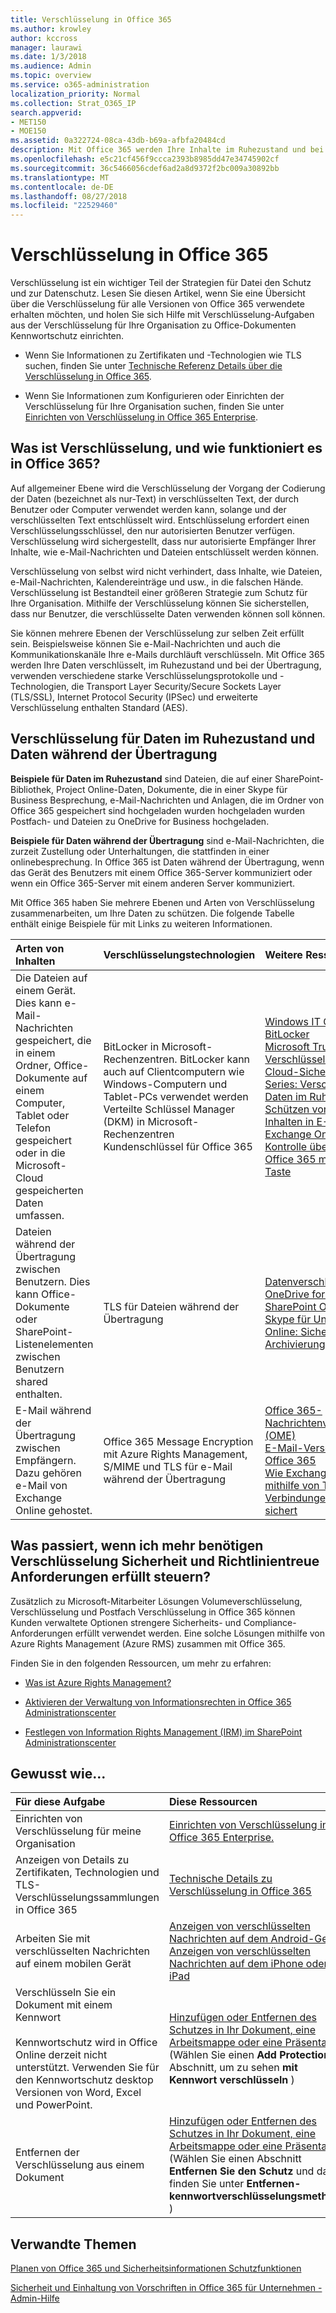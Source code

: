 ```yaml
---
title: Verschlüsselung in Office 365
ms.author: krowley
author: kccross
manager: laurawi
ms.date: 1/3/2018
ms.audience: Admin
ms.topic: overview
ms.service: o365-administration
localization_priority: Normal
ms.collection: Strat_O365_IP
search.appverid:
- MET150
- MOE150
ms.assetid: 0a322724-08ca-43db-b69a-afbfa20484cd
description: Mit Office 365 werden Ihre Inhalte im Ruhezustand und bei der Übertragung, mit der stärksten Verschlüsselung, Protokolle und -Technologien verfügbar verschlüsselt. Rufen Sie eine Übersicht über die Verschlüsselung in Office 365.
ms.openlocfilehash: e5c21cf456f9ccca2393b8985dd47e34745902cf
ms.sourcegitcommit: 36c5466056cdef6ad2a8d9372f2bc009a30892bb
ms.translationtype: MT
ms.contentlocale: de-DE
ms.lasthandoff: 08/27/2018
ms.locfileid: "22529460"
---
```

# <a name="encryption-in-office-365"></a>Verschlüsselung in Office 365

Verschlüsselung ist ein wichtiger Teil der Strategien für Datei den Schutz und zur Datenschutz. Lesen Sie diesen Artikel, wenn Sie eine Übersicht über die Verschlüsselung für alle Versionen von Office 365 verwendete erhalten möchten, und holen Sie sich Hilfe mit Verschlüsselung-Aufgaben aus der Verschlüsselung für Ihre Organisation zu Office-Dokumenten Kennwortschutz einrichten.
  
- Wenn Sie Informationen zu Zertifikaten und -Technologien wie TLS suchen, finden Sie unter [Technische Referenz Details über die Verschlüsselung in Office 365](technical-reference-details-about-encryption.md).
    
- Wenn Sie Informationen zum Konfigurieren oder Einrichten der Verschlüsselung für Ihre Organisation suchen, finden Sie unter [Einrichten von Verschlüsselung in Office 365 Enterprise](set-up-encryption.md).
    
## <a name="what-is-encryption-and-how-does-it-work-in-office-365"></a>Was ist Verschlüsselung, und wie funktioniert es in Office 365?

Auf allgemeiner Ebene wird die Verschlüsselung der Vorgang der Codierung der Daten (bezeichnet als nur-Text) in verschlüsselten Text, der durch Benutzer oder Computer verwendet werden kann, solange und der verschlüsselten Text entschlüsselt wird. Entschlüsselung erfordert einen Verschlüsselungsschlüssel, den nur autorisierten Benutzer verfügen. Verschlüsselung wird sichergestellt, dass nur autorisierte Empfänger Ihrer Inhalte, wie e-Mail-Nachrichten und Dateien entschlüsselt werden können.
  
Verschlüsselung von selbst wird nicht verhindert, dass Inhalte, wie Dateien, e-Mail-Nachrichten, Kalendereinträge und usw., in die falschen Hände. Verschlüsselung ist Bestandteil einer größeren Strategie zum Schutz für Ihre Organisation. Mithilfe der Verschlüsselung können Sie sicherstellen, dass nur Benutzer, die verschlüsselte Daten verwenden können soll können.
  
Sie können mehrere Ebenen der Verschlüsselung zur selben Zeit erfüllt sein. Beispielsweise können Sie e-Mail-Nachrichten und auch die Kommunikationskanäle Ihre e-Mails durchläuft verschlüsseln. Mit Office 365 werden Ihre Daten verschlüsselt, im Ruhezustand und bei der Übertragung, verwenden verschiedene starke Verschlüsselungsprotokolle und -Technologien, die Transport Layer Security/Secure Sockets Layer (TLS/SSL), Internet Protocol Security (IPSec) und erweiterte Verschlüsselung enthalten Standard (AES).
  
## <a name="encryption-for-data-at-rest-and-data-in-transit"></a>Verschlüsselung für Daten im Ruhezustand und Daten während der Übertragung

 **Beispiele für Daten im Ruhezustand** sind Dateien, die auf einer SharePoint-Bibliothek, Project Online-Daten, Dokumente, die in einer Skype für Business Besprechung, e-Mail-Nachrichten und Anlagen, die im Ordner von Office 365 gespeichert sind hochgeladen wurden hochgeladen wurden Postfach- und Dateien zu OneDrive for Business hochgeladen. 
  
 **Beispiele für Daten während der Übertragung** sind e-Mail-Nachrichten, die zurzeit Zustellung oder Unterhaltungen, die stattfinden in einer onlinebesprechung. In Office 365 ist Daten während der Übertragung, wenn das Gerät des Benutzers mit einem Office 365-Server kommuniziert oder wenn ein Office 365-Server mit einem anderen Server kommuniziert. 
  
Mit Office 365 haben Sie mehrere Ebenen und Arten von Verschlüsselung zusammenarbeiten, um Ihre Daten zu schützen. Die folgende Tabelle enthält einige Beispiele für mit Links zu weiteren Informationen.
  
|**Arten von Inhalten**|**Verschlüsselungstechnologien**|**Weitere Ressourcen**|
|:-----|:-----|:-----|
|Die Dateien auf einem Gerät. Dies kann e-Mail-Nachrichten gespeichert, die in einem Ordner, Office-Dokumente auf einem Computer, Tablet oder Telefon gespeichert oder in die Microsoft-Cloud gespeicherten Daten umfassen.  <br/> |BitLocker in Microsoft-Rechenzentren. BitLocker kann auch auf Clientcomputern wie Windows-Computern und Tablet-PCs verwendet werden  <br/> Verteilte Schlüssel Manager (DKM) in Microsoft-Rechenzentren  <br/> Kundenschlüssel für Office 365  <br/> |[Windows IT Center: BitLocker](https://docs.microsoft.com/windows/device-security/bitlocker/bitlocker-overview) <br/> [Microsoft Trust Center: Verschlüsselung](https://www.microsoft.com/en-us/TrustCenter/Security/Encryption) <br/> [Cloud-Sicherheit steuert Series: Verschlüsseln von Daten im Ruhezustand](https://blogs.microsoft.com/microsoftsecure/2015/09/10/cloud-security-controls-series-encrypting-data-at-rest) <br/> [Schützen von vertraulichen Inhalten in E-Mails mit Exchange Online](exchange-online-secures-email-secrets.md) <br/> [Kontrolle über Ihre Daten in Office 365 mit Kunden-Taste](controlling-your-data-using-customer-key.md) <br/> |
|Dateien während der Übertragung zwischen Benutzern. Dies kann Office-Dokumente oder SharePoint-Listenelementen zwischen Benutzern shared enthalten.  <br/> |TLS für Dateien während der Übertragung  <br/> |[Datenverschlüsselung in OneDrive for Business und SharePoint Online](data-encryption-in-odb-and-spo.md) <br/> [Skype für Unternehmen Online: Sicherheit und Archivierung](https://technet.microsoft.com/library/skype-for-business-online-security-and-archiving.aspx) <br/> |
|E-Mail während der Übertragung zwischen Empfängern. Dazu gehören e-Mail von Exchange Online gehostet.  <br/> |Office 365 Message Encryption mit Azure Rights Management, S/MIME und TLS für e-Mail während der Übertragung  <br/> |[Office 365-Nachrichtenverschlüsselung (OME)](ome.md) <br/> [E-Mail-Verschlüsselung in Office 365](email-encryption.md) <br/> [Wie Exchange Online mithilfe von TLS E-Mail-Verbindungen in Office 365 sichert](exchange-online-uses-tls-to-secure-email-connections.md) <br/> |
   
## <a name="what-if-i-need-more-control-over-encryption-to-meet-security-and-compliance-requirements"></a>Was passiert, wenn ich mehr benötigen Verschlüsselung Sicherheit und Richtlinientreue Anforderungen erfüllt steuern?

Zusätzlich zu Microsoft-Mitarbeiter Lösungen Volumeverschlüsselung, Verschlüsselung und Postfach Verschlüsselung in Office 365 können Kunden verwaltete Optionen strengere Sicherheits- und Compliance-Anforderungen erfüllt verwendet werden. Eine solche Lösungen mithilfe von Azure Rights Management (Azure RMS) zusammen mit Office 365.
  
Finden Sie in den folgenden Ressourcen, um mehr zu erfahren:
  
- [Was ist Azure Rights Management?](https://docs.microsoft.com/information-protection/understand-explore/what-is-azure-rms)
    
- [Aktivieren der Verwaltung von Informationsrechten in Office 365 Administrationscenter](https://support.office.com/article/5b6d3ac7-b1ac-428e-b03e-50e882f85a6e)
    
- [Festlegen von Information Rights Management (IRM) im SharePoint Administrationscenter](set-up-irm-in-sp-admin-center.md)
    
## <a name="how-do-i"></a>Gewusst wie...

|**Für diese Aufgabe**|**Diese Ressourcen**|
|:-----|:-----|
|Einrichten von Verschlüsselung für meine Organisation  <br/> |[Einrichten von Verschlüsselung in Office 365 Enterprise.](set-up-encryption.md) <br/> |
|Anzeigen von Details zu Zertifikaten, Technologien und TLS-Verschlüsselungssammlungen in Office 365  <br/> |[Technische Details zu Verschlüsselung in Office 365](technical-reference-details-about-encryption.md) <br/> |
|Arbeiten Sie mit verschlüsselten Nachrichten auf einem mobilen Gerät  <br/> |[Anzeigen von verschlüsselten Nachrichten auf dem Android-Gerät](https://support.office.com/article/83d60f17-2305-407a-a762-7d518401fdeb) <br/> [Anzeigen von verschlüsselten Nachrichten auf dem iPhone oder iPad](https://support.office.com/article/4d631321-0d26-4bcc-a483-d294dd0b1caf) <br/> |
|Verschlüsseln Sie ein Dokument mit einem Kennwort  <br/></br>  Kennwortschutz wird in Office Online derzeit nicht unterstützt. Verwenden Sie für den Kennwortschutz desktop Versionen von Word, Excel und PowerPoint.           |[Hinzufügen oder Entfernen des Schutzes in Ihr Dokument, eine Arbeitsmappe oder eine Präsentation](https://support.office.com/article/05084cc3-300d-4c1a-8416-38d3e37d6826) (Wählen Sie einen **Add Protection** -Abschnitt, um zu sehen **mit Kennwort verschlüsseln** )  <br/> |
|Entfernen der Verschlüsselung aus einem Dokument  <br/> |[Hinzufügen oder Entfernen des Schutzes in Ihr Dokument, eine Arbeitsmappe oder eine Präsentation](https://support.office.com/article/05084cc3-300d-4c1a-8416-38d3e37d6826) (Wählen Sie einen Abschnitt **Entfernen Sie den Schutz** und dann finden Sie unter **Entfernen-kennwortverschlüsselungsmethode** )  <br/> |
   
## <a name="related-topics"></a>Verwandte Themen

[Planen von Office 365 und Sicherheitsinformationen Schutzfunktionen](https://support.office.com/article/3d4ac4a1-3920-4ff9-918f-011f3ce60408)
  
[Sicherheit und Einhaltung von Vorschriften in Office 365 für Unternehmen - Admin-Hilfe](https://support.office.com/article/7fe448f7-49bd-4d3e-919d-0a6d1cf675bb)
  

